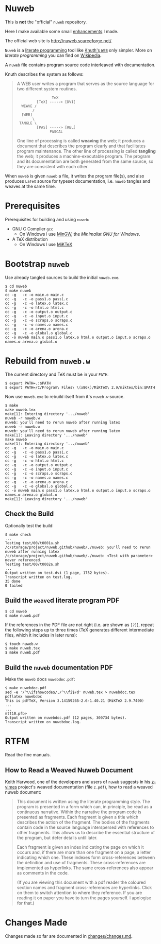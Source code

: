# Nuweb

This is **not** the "official" `nuweb` repository.

Here I make available some small [enhancements](changes/changes.md) I made.

The official web site is http://nuweb.sourceforge.net/.

`Nuweb` is a [literate programming](http://www.literateprogramming.com/) tool like [Knuth's `WEB`](http://www.literateprogramming.com/knuthweb.pdf) only simpler. More on *literate programming* you can find on [Wikipedia](https://en.wikipedia.org/wiki/Literate_programming).

A `nuweb` file contains program source code interleaved with documentation.  

Knuth describes the system as follows:

> A WEB user writes a program that serves as the source
> language for two different system routines.
>
> ```
>                 TeX
>          [TeX] -----> [DVI]
>   WEAVE /
>        /
>   [WEB]
>        \
>  TANGLE \
>          [PAS] -----> [REL]
>                PASCAL
> ```
> 
> One line of processing is called **weaving** the web; 
> it produces a document that describes the program clearly
> and that facilitates program maintenance.
> The other line of processing is called **tangling** the web;
> it produces a machine-executable program. The program
> and its documentation are both generated from
> the same source, so they are consistent with each other.

When `nuweb` is given `nuweb` a file, it writes the program file(s), 
and also produces `LaTeX` source for typeset documentation, i.e. `nuweb` tangles and
weaves at the same time.

# Prerequisites

Prerequisites for building and using `nuweb`:

* GNU C Compiler `gcc`
  - On Windows I use [MinGW](http://www.mingw.org/wiki/MSYS), the *Minimalist GNU for Windows*.
* A TeX distribution
  - On Windows I use [MiKTeX](https://miktex.org/howto/install-miktex)

# Bootstrap `nuweb`

Use already tangled sources to build the initial `nuweb.exe`.

```
$ cd nuweb
$ make nuweb
cc -g   -c -o main.o main.c
cc -g   -c -o pass1.o pass1.c
cc -g   -c -o latex.o latex.c
cc -g   -c -o html.o html.c
cc -g   -c -o output.o output.c
cc -g   -c -o input.o input.c
cc -g   -c -o scraps.o scraps.c
cc -g   -c -o names.o names.c
cc -g   -c -o arena.o arena.c
cc -g   -c -o global.o global.c
cc -o nuweb main.o pass1.o latex.o html.o output.o input.o scraps.o names.o arena.o global.o
```

# Rebuild from `nuweb.w`

The current directory and TeX must be in your `PATH`:

```
$ export PATH=.:$PATH
$ export PATH=/C/Program\ Files\ \(x86\)/MiKTeX\ 2.9/miktex/bin:$PATH
```

Now use `nuweb.exe` to rebuild itself from it's `nuweb.w` source.

```
$ make
make nuweb.tex
make[1]: Entering directory '.../nuweb'
nuweb -r nuweb.w
nuweb: you'll need to rerun nuweb after running latex
nuweb -r nuweb.w
nuweb: you'll need to rerun nuweb after running latex
make[1]: Leaving directory '.../nuweb'
make nuweb
make[1]: Entering directory '.../nuweb'
cc -g   -c -o main.o main.c
cc -g   -c -o pass1.o pass1.c
cc -g   -c -o latex.o latex.c
cc -g   -c -o html.o html.c
cc -g   -c -o output.o output.c
cc -g   -c -o input.o input.c
cc -g   -c -o scraps.o scraps.c
cc -g   -c -o names.o names.c
cc -g   -c -o arena.o arena.c
cc -g   -c -o global.o global.c
cc -o nuweb main.o pass1.o latex.o html.o output.o input.o scraps.o names.o arena.o global.o
make[1]: Leaving directory '.../nuweb'
```

## Check the Build

Optionally test the build

```
$ make check
...
Testing test/00/t0001a.sh
/c/storage/project/nuweb.github/nuweb/./nuweb: you'll need to rerun nuweb after running latex
/c/storage/project/nuweb.github/nuweb/./nuweb: <Test with parameter> never referenced.
Testing test/00/t0002a.sh
...
Output written on test.dvi (1 page, 1752 bytes).
Transcript written on test.log.
35 done
0 failed

```

## Build the `weave`d literate program PDF

```
$ cd nuweb
$ make nuweb.pdf
```
If the references in the PDF file are not right (i.e. are shown as `[?]`),
repeat the following steps up to three times (TeX generates different 
intermediate files, which it includes in later runs):

```
$ touch nuweb.w
$ make nuweb.tex
$ make nuweb.pdf
```

## Build the `nuweb` documentation PDF

Make the `nuweb` docs `nuwebdoc.pdf`:

```
$ make nuwebdoc.pdf
sed -e '/^\\ifshowcode$/,/^\\fi$/d' nuweb.tex > nuwebdoc.tex
pdflatex nuwebdoc
This is pdfTeX, Version 3.14159265-2.6-1.40.21 (MiKTeX 2.9.7400)
...
...
mtt10.pfb>
Output written on nuwebdoc.pdf (12 pages, 300734 bytes).
Transcript written on nuwebdoc.log.
```

# RTFM

Read the fine manuals.

## How to Read a Weaved Nuweb Document

Keith Harwood, one of the developers and users of `nuweb` suggests in his [z-vimes](https://sourceforge.net/projects/z-vimes/files/) project's weaved documentation (file `z.pdf`), how to read a weaved nuweb document:

> This document is written using the literate programming style. The program is
> presented in a form which can, in principle, be read as a continuous narrative.
> Within the narrative the program code is presented as fragments. Each fragment
> is given a title which describes the action of the fragment. The bodies of the
> fragments contain code in the source language interspersed with references to
> other fragments. This allows us to describe the essential structure of the
> program, but defer details until later.
> 
> Each fragment is given an index indicating the page on which it occurs and, if
> there are more than one fragment on a page, a letter indicating which one.
> These indexes form cross-references between the definition and use of
> fragments. These cross-references are implemented as hyperlinks. The same
> cross-references also appear as comments in the code.
> 
> (If you are viewing this document with a pdf reader the coloured section names
> and fragment cross-references are hyperlinks. Click on them to switch attention
> to where they reference. If you are reading it on paper you have to turn the
> pages yourself. I apologise for that.)

# Changes Made

Changes made so far are documented in [changes/changes.md](changes/changes.md).
